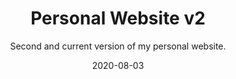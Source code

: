 ---
slug: "/components/sections/Portfolio/Portfolio"
date: "2020-08-03"
title: "Personal Website v2"
subtitle: "Second and current version of my personal website."
company: "Kaleb Giger"
description: "The second version of my personal website."
mainImage: "./images/personal-website-v2-main.png"
images:
    - ./images/personal-website-v2-main.png
tech:
    - React
    - Gatsby
    - GraphQL
github: "https://github.com/KalebGiger/kaleb-giger-website/tree/main"
website: "https://kalebgiger.com"
---